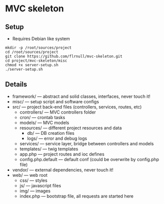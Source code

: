 MVC skeleton
===================

Setup
-----

* Requires Debian like system

```shell
mkdir -p /root/sources/project
cd /root/sources/project
git clone https://github.com/flrnull/mvc-skeleton.git
cd project/mvc-skeleton/misc
chmod +x server-setup.sh
./server-setup.sh
```

Details
-------

* framework/ — abstract and solid classes, interfaces, never touch it!
* misc/ — setup script and software configs
* src/ — project back-end files (controllers, services, routes, etc)
    * controllers/ — MVC controllers folder
    * cron/ — crontab tasks
    * models/ — MVC models
    * resources/ — different project resources and data
        * db/ — DB creation files
        * logs/ — error and debug logs
    * services/ — service layer, bridge between controllers and models
    * templates/ — twig templates
    * app.php — project routes and ioc defines
    * config.php.default — default conf (could be overwrite by config.php file)
* vendor/ — external dependencies, never touch it!
* web/ — web root
    * css/ — styles 
    * js/ — javascript files
    * img/ — images
    * index.php — bootstrap file, all requests are started here


